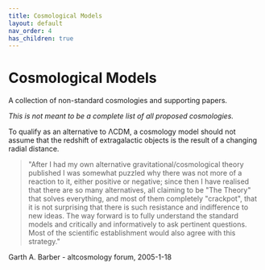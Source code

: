 ```yaml
---
title: Cosmological Models
layout: default
nav_order: 4
has_children: true
---
```


# Cosmological Models

A collection of non-standard cosmologies and supporting papers.

*This is not meant to be a complete list of all proposed cosmologies.*

To qualify as an alternative to ΛCDM, a cosmology model should not assume that the redshift of extragalactic objects is the result of a changing radial distance. 

> "After I had my own alternative gravitational/cosmological theory published I was somewhat puzzled why there was not more of a reaction to it, either positive or negative; since then I have realised that there are so many alternatives, all claiming to be "The Theory" that solves everything, and most of them completely "crackpot", that it is not surprising that there is such resistance and indifference to new ideas.
> The way forward is to fully understand the standard models and critically and informatively to ask pertinent questions. Most of the scientific establishment would also agree with this strategy." 

Garth A. Barber - altcosmology forum, 2005-1-18
